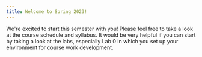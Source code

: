```yaml
---
title: Welcome to Spring 2023!
---
```


We're excited to start this semester with you! Please feel free to take a look at the course schedule and syllabus.
It would be very helpful if you can start by taking a look at the labs, especially Lab 0 in which you set up your environment for course work development.
